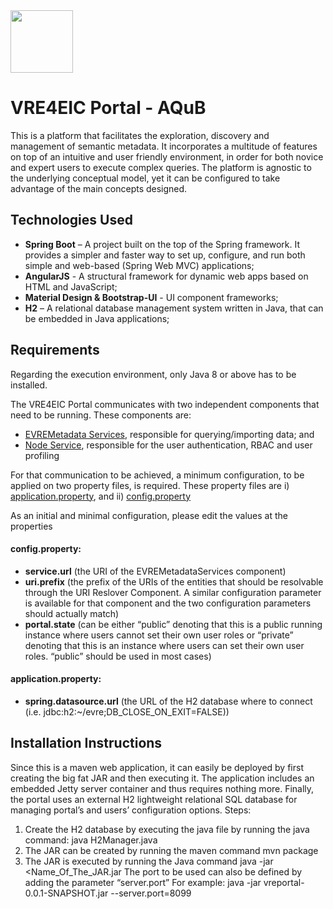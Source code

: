 <img src="https://github.com/vre4eic/vreportal/blob/master/src/main/resources/static/images/AQub.2Qubes.v2.png" width="100">

# VRE4EIC Portal - AQuB
This is a platform that facilitates the exploration, discovery and management of semantic metadata. It incorporates a multitude of features on top of an intuitive and user friendly environment, in order for both novice and expert users to execute complex queries. The platform is agnostic to the underlying conceptual model, yet it can be configured to take advantage of the main concepts designed.

## Technologies Used

- **Spring Boot** – A project built on the top of the Spring framework. It provides a simpler and faster way to set up, configure, and run both simple and web-based (Spring Web MVC) applications;
- **AngularJS** - A structural framework for dynamic web apps based on HTML and JavaScript;
- **Material Design & Bootstrap-UI** - UI component frameworks;
- **H2** – A relational database management system written in Java, that can be embedded in Java applications;

## Requirements
Regarding the execution environment, only Java 8 or above has to be installed.

The VRE4EIC Portal communicates with two independent components that need to be running.
These components are:
-	[EVREMetadata Services](https://github.com/vre4eic/EVREMetadataServices), responsible for querying/importing data; and
-	[Node Service](https://github.com/vre4eic/NodeService), responsible for the user authentication, RBAC and user profiling 

For that communication to be achieved, a minimum configuration, to be applied on two property files, is required. These property files are i) [application.property](https://github.com/vre4eic/vreportal/blob/master/src/main/resources/application.properties), and ii) [config.property](https://github.com/vre4eic/vreportal/blob/master/src/main/resources/config.properties)

As an initial and minimal configuration, please edit the values at the properties

#### config.property:
- **service.url** (the URI of the EVREMetadataServices component)
- **uri.prefix** (the prefix of the URIs of the entities that should be resolvable through the URI Reslover Component. A similar configuration parameter is available for that component and the two configuration parameters should actually match)
- **portal.state** (can be either “public” denoting that this is a public running instance where users cannot set their own user roles or “private” denoting that this is an instance where users can set their own user roles. “public” should be used in most cases)
#### application.property:
- **spring.datasource.url** (the URL of the H2 database where to connect (i.e. jdbc:h2:~/evre;DB_CLOSE_ON_EXIT=FALSE))

## Installation Instructions
Since this is a maven web application, it can easily be deployed by first creating the big fat JAR and then executing it. The application includes an embedded Jetty server container and thus requires nothing more. Finally, the portal uses an external H2 lightweight relational SQL database for managing portal’s and users’ configuration options.
Steps:

1. Create the H2 database by executing the java file by running the java command:
java H2Manager.java
2. The JAR can be created by running the maven command 
mvn package
3.	The JAR is executed by running the Java command
java -jar <Name_Of_The_JAR.jar 
The port to be used can also be defined by adding the parameter “server.port”
For example:
java -jar vreportal-0.0.1-SNAPSHOT.jar --server.port=8099

